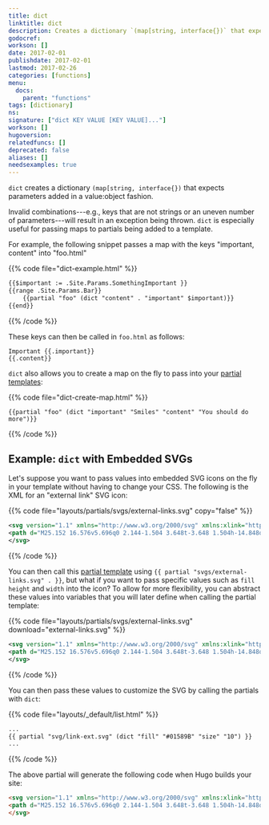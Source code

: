 ```yaml
---
title: dict
linktitle: dict
description: Creates a dictionary `(map[string, interface{})` that expects parameters added in a value:object fashion.
godocref:
workson: []
date: 2017-02-01
publishdate: 2017-02-01
lastmod: 2017-02-26
categories: [functions]
menu:
  docs:
    parent: "functions"
tags: [dictionary]
ns:
signature: ["dict KEY VALUE [KEY VALUE]..."]
workson: []
hugoversion:
relatedfuncs: []
deprecated: false
aliases: []
needsexamples: true
---
```


`dict` creates a dictionary `(map[string, interface{})` that expects parameters added in a value:object fashion.

Invalid combinations---e.g., keys that are not strings or an uneven number of parameters---will result in an exception being thrown. `dict` is especially useful for passing maps to partials being added to a template.

For example, the following snippet passes a map with the keys "important, content" into "foo.html"

{{% code file="dict-example.html" %}}
```html
{{$important := .Site.Params.SomethingImportant }}
{{range .Site.Params.Bar}}
    {{partial "foo" (dict "content" . "important" $important)}}
{{end}}
```
{{% /code %}}

These keys can then be called in `foo.html` as follows:

```golang
Important {{.important}}
{{.content}}
```

`dict` also allows you to create a map on the fly to pass into your [partial templates][partials]:

{{% code file="dict-create-map.html" %}}
```golang
{{partial "foo" (dict "important" "Smiles" "content" "You should do more")}}
```
{{% /code %}}

## Example: `dict` with Embedded SVGs

Let's suppose you want to pass values into embedded SVG icons on the fly in your template without having to change your CSS. The following is the XML for an "external link" SVG icon:

{{% code file="layouts/partials/svgs/external-links.svg" copy="false" %}}
```xml
<svg version="1.1" xmlns="http://www.w3.org/2000/svg" xmlns:xlink="http://www.w3.org/1999/xlink" fill="#000000" width="40" height="40" viewBox="0 0 32 32" aria-label="External Link">
<path d="M25.152 16.576v5.696q0 2.144-1.504 3.648t-3.648 1.504h-14.848q-2.144 0-3.648-1.504t-1.504-3.648v-14.848q0-2.112 1.504-3.616t3.648-1.536h12.576q0.224 0 0.384 0.16t0.16 0.416v1.152q0 0.256-0.16 0.416t-0.384 0.16h-12.576q-1.184 0-2.016 0.832t-0.864 2.016v14.848q0 1.184 0.864 2.016t2.016 0.864h14.848q1.184 0 2.016-0.864t0.832-2.016v-5.696q0-0.256 0.16-0.416t0.416-0.16h1.152q0.256 0 0.416 0.16t0.16 0.416zM32 1.152v9.12q0 0.48-0.352 0.8t-0.8 0.352-0.8-0.352l-3.136-3.136-11.648 11.648q-0.16 0.192-0.416 0.192t-0.384-0.192l-2.048-2.048q-0.192-0.16-0.192-0.384t0.192-0.416l11.648-11.648-3.136-3.136q-0.352-0.352-0.352-0.8t0.352-0.8 0.8-0.352h9.12q0.48 0 0.8 0.352t0.352 0.8z"></path>
</svg>
```
{{% /code %}}

You can then call this [partial template][partials] using `{{ partial "svgs/external-links.svg" . }}`, but what if you want to pass specific values such as `fill` `height` and `width` into the icon? To allow for more flexibility, you can abstract these values into variables that you will later define when calling the partial template:

{{% code file="layouts/partials/svgs/external-links.svg" download="external-links.svg" %}}
```xml
<svg version="1.1" xmlns="http://www.w3.org/2000/svg" xmlns:xlink="http://www.w3.org/1999/xlink" fill="{{ .fill }}" width="{{ .size }}" height="{{ .size }}" viewBox="0 0 32 32" aria-label="External Link">
<path d="M25.152 16.576v5.696q0 2.144-1.504 3.648t-3.648 1.504h-14.848q-2.144 0-3.648-1.504t-1.504-3.648v-14.848q0-2.112 1.504-3.616t3.648-1.536h12.576q0.224 0 0.384 0.16t0.16 0.416v1.152q0 0.256-0.16 0.416t-0.384 0.16h-12.576q-1.184 0-2.016 0.832t-0.864 2.016v14.848q0 1.184 0.864 2.016t2.016 0.864h14.848q1.184 0 2.016-0.864t0.832-2.016v-5.696q0-0.256 0.16-0.416t0.416-0.16h1.152q0.256 0 0.416 0.16t0.16 0.416zM32 1.152v9.12q0 0.48-0.352 0.8t-0.8 0.352-0.8-0.352l-3.136-3.136-11.648 11.648q-0.16 0.192-0.416 0.192t-0.384-0.192l-2.048-2.048q-0.192-0.16-0.192-0.384t0.192-0.416l11.648-11.648-3.136-3.136q-0.352-0.352-0.352-0.8t0.352-0.8 0.8-0.352h9.12q0.48 0 0.8 0.352t0.352 0.8z"></path>
</svg>
```
{{% /code %}}

You can then pass these values to customize the SVG by calling the partials with `dict`:

{{% code file="layouts/_default/list.html" %}}
```html
...
{{ partial "svg/link-ext.svg" (dict "fill" "#01589B" "size" "10") }}
...
```
{{% /code %}}

The above partial will generate the following code when Hugo builds your site:

```html
<svg version="1.1" xmlns="http://www.w3.org/2000/svg" xmlns:xlink="http://www.w3.org/1999/xlink" fill="#01589B" width="10" height="10" viewBox="0 0 32 32" aria-label="External Link">
<path d="M25.152 16.576v5.696q0 2.144-1.504 3.648t-3.648 1.504h-14.848q-2.144 0-3.648-1.504t-1.504-3.648v-14.848q0-2.112 1.504-3.616t3.648-1.536h12.576q0.224 0 0.384 0.16t0.16 0.416v1.152q0 0.256-0.16 0.416t-0.384 0.16h-12.576q-1.184 0-2.016 0.832t-0.864 2.016v14.848q0 1.184 0.864 2.016t2.016 0.864h14.848q1.184 0 2.016-0.864t0.832-2.016v-5.696q0-0.256 0.16-0.416t0.416-0.16h1.152q0.256 0 0.416 0.16t0.16 0.416zM32 1.152v9.12q0 0.48-0.352 0.8t-0.8 0.352-0.8-0.352l-3.136-3.136-11.648 11.648q-0.16 0.192-0.416 0.192t-0.384-0.192l-2.048-2.048q-0.192-0.16-0.192-0.384t0.192-0.416l11.648-11.648-3.136-3.136q-0.352-0.352-0.352-0.8t0.352-0.8 0.8-0.352h9.12q0.48 0 0.8 0.352t0.352 0.8z"></path>
</svg>
```


[partials]: /templates/partials/
